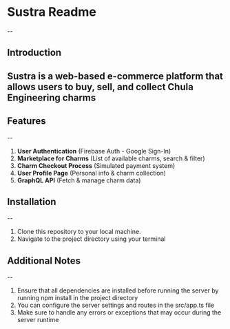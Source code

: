 # Sustra Readme
--
## Introduction
Sustra is a web-based e-commerce platform that allows users to buy, sell, and collect Chula Engineering charms
--

## Features
--
1. **User Authentication** (Firebase Auth - Google Sign-In)  
2. **Marketplace for Charms** (List of available charms, search & filter)  
3. **Charm Checkout Process** (Simulated payment system)  
4. **User Profile Page** (Personal info & charm collection)  
5. **GraphQL API** (Fetch & manage charm data)  


## Installation
--
1. Clone this repository to your local machine.
2. Navigate to the project directory using your terminal

## Additional Notes
--
1. Ensure that all dependencies are installed before running the server by running npm install in the project directory
2. You can configure the server settings and routes in the src/app.ts file
3. Make sure to handle any errors or exceptions that may occur during the server runtime
